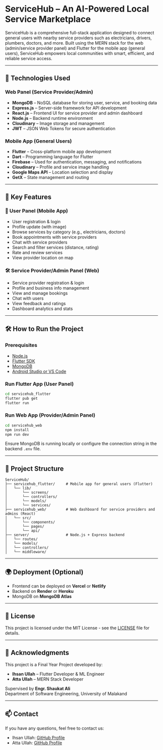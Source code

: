 # ServiceHub – An AI-Powered Local Service Marketplace

ServiceHub is a comprehensive full-stack application designed to connect general users with nearby service providers such as electricians, drivers, plumbers, doctors, and more. Built using the MERN stack for the web (admin/service provider panel) and Flutter for the mobile app (general users), ServiceHub empowers local communities with smart, efficient, and reliable service access.

---

## 🔧 Technologies Used

### Web Panel (Service Provider/Admin)
- **MongoDB** – NoSQL database for storing user, service, and booking data
- **Express.js** – Server-side framework for API development
- **React.js** – Frontend UI for service provider and admin dashboard
- **Node.js** – Backend runtime environment
- **Cloudinary** – Image storage and management
- **JWT** – JSON Web Tokens for secure authentication

### Mobile App (General Users)
- **Flutter** – Cross-platform mobile app development
- **Dart** – Programming language for Flutter
- **Firebase** – Used for authentication, messaging, and notifications
- **Cloudinary** – Profile and service image handling
- **Google Maps API** – Location selection and display
- **GetX** – State management and routing

---

## 🧩 Key Features

### 👤 User Panel (Mobile App)
- User registration & login
- Profile update (with image)
- Browse services by category (e.g., electricians, doctors)
- Book appointments with service providers
- Chat with service providers
- Search and filter services (distance, rating)
- Rate and review services
- View provider location on map

### 🛠️ Service Provider/Admin Panel (Web)
- Service provider registration & login
- Profile and business info management
- View and manage bookings
- Chat with users
- View feedback and ratings
- Dashboard analytics and stats

---

## 🛠️ How to Run the Project

### Prerequisites
- [Node.js](https://nodejs.org/)
- [Flutter SDK](https://flutter.dev/docs/get-started/install)
- [MongoDB](https://www.mongodb.com/)
- [Android Studio or VS Code](https://flutter.dev/docs/development/tools)

### Run Flutter App (User Panel)
```bash
cd servicehub_flutter
flutter pub get
flutter run
```

### Run Web App (Provider/Admin Panel)
```bash
cd servicehub_web
npm install
npm run dev
```

Ensure MongoDB is running locally or configure the connection string in the backend `.env` file.

---

## 📁 Project Structure

```
ServiceHub/
├── servicehub_flutter/     # Mobile app for general users (Flutter)
│   └── lib/
│       └── screens/
│       └── controllers/
│       └── models/
│       └── services/
├── servicehub_web/         # Web dashboard for service providers and admins (React)
│   └── src/
│       └── components/
│       └── pages/
│       └── api/
├── server/                 # Node.js + Express backend
│   └── routes/
│   └── models/
│   └── controllers/
│   └── middleware/
```

---

## 🌍 Deployment (Optional)
- Frontend can be deployed on **Vercel** or **Netlify**
- Backend on **Render** or **Heroku**
- MongoDB on **MongoDB Atlas**

---

## 📄 License

This project is licensed under the MIT License - see the [LICENSE](LICENSE) file for details.

---

## 🤝 Acknowledgments

This project is a Final Year Project developed by:

- **Ihsan Ullah** – Flutter Developer & ML Engineer
- **Atta Ullah** – MERN Stack Developer

Supervised by **Engr. Shaukat Ali**  
Department of Software Engineering, University of Malakand

---

## 📫 Contact

If you have any questions, feel free to contact us:

- Ihsan Ullah: [GitHub Profile](https://github.com/Ihsan0099)
- Atta Ullah: [GitHub Profile](https://github.com/attaullahmk)
